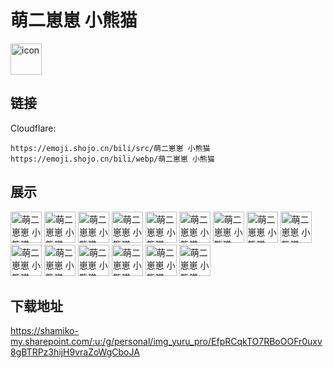 # 萌二崽崽 小熊猫
<img src="https://emoji.shojo.cn/bili/src/萌二崽崽 小熊猫/icon.png" width="50" height="50" alt="icon">

## 链接
Cloudflare:
```
https://emoji.shojo.cn/bili/src/萌二崽崽 小熊猫
https://emoji.shojo.cn/bili/webp/萌二崽崽 小熊猫
```
## 展示
<img src="https://emoji.shojo.cn/bili/src/萌二崽崽 小熊猫/萌二崽崽 小熊猫-Duck不必.png" width="50" height="50" alt="萌二崽崽 小熊猫-Duck不必">
<img src="https://emoji.shojo.cn/bili/src/萌二崽崽 小熊猫/萌二崽崽 小熊猫-当赏.png" width="50" height="50" alt="萌二崽崽 小熊猫-当赏">
<img src="https://emoji.shojo.cn/bili/src/萌二崽崽 小熊猫/萌二崽崽 小熊猫-挖呀挖呀挖.png" width="50" height="50" alt="萌二崽崽 小熊猫-挖呀挖呀挖">
<img src="https://emoji.shojo.cn/bili/src/萌二崽崽 小熊猫/萌二崽崽 小熊猫-我断网了.png" width="50" height="50" alt="萌二崽崽 小熊猫-我断网了">
<img src="https://emoji.shojo.cn/bili/src/萌二崽崽 小熊猫/萌二崽崽 小熊猫-抱一丝啊.png" width="50" height="50" alt="萌二崽崽 小熊猫-抱一丝啊">
<img src="https://emoji.shojo.cn/bili/src/萌二崽崽 小熊猫/萌二崽崽 小熊猫-WOW.png" width="50" height="50" alt="萌二崽崽 小熊猫-WOW">
<img src="https://emoji.shojo.cn/bili/src/萌二崽崽 小熊猫/萌二崽崽 小熊猫-穷.png" width="50" height="50" alt="萌二崽崽 小熊猫-穷">
<img src="https://emoji.shojo.cn/bili/src/萌二崽崽 小熊猫/萌二崽崽 小熊猫-酷毕辣.png" width="50" height="50" alt="萌二崽崽 小熊猫-酷毕辣">
<img src="https://emoji.shojo.cn/bili/src/萌二崽崽 小熊猫/萌二崽崽 小熊猫-庆祝.png" width="50" height="50" alt="萌二崽崽 小熊猫-庆祝">
<img src="https://emoji.shojo.cn/bili/src/萌二崽崽 小熊猫/萌二崽崽 小熊猫-许愿.png" width="50" height="50" alt="萌二崽崽 小熊猫-许愿">
<img src="https://emoji.shojo.cn/bili/src/萌二崽崽 小熊猫/萌二崽崽 小熊猫-展示.png" width="50" height="50" alt="萌二崽崽 小熊猫-展示">
<img src="https://emoji.shojo.cn/bili/src/萌二崽崽 小熊猫/萌二崽崽 小熊猫-委屈巴巴.png" width="50" height="50" alt="萌二崽崽 小熊猫-委屈巴巴">
<img src="https://emoji.shojo.cn/bili/src/萌二崽崽 小熊猫/萌二崽崽 小熊猫-好活.png" width="50" height="50" alt="萌二崽崽 小熊猫-好活">
<img src="https://emoji.shojo.cn/bili/src/萌二崽崽 小熊猫/萌二崽崽 小熊猫-选我.png" width="50" height="50" alt="萌二崽崽 小熊猫-选我">
<img src="https://emoji.shojo.cn/bili/src/萌二崽崽 小熊猫/萌二崽崽 小熊猫-无语.png" width="50" height="50" alt="萌二崽崽 小熊猫-无语">

## 下载地址

https://shamiko-my.sharepoint.com/:u:/g/personal/img_yuru_pro/EfpRCqkTO7RBoOOFr0uxv8gBTRPz3hijH9vraZoWgCboJA